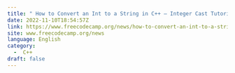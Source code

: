 ```yaml
---
title: " How to Convert an Int to a String in C++ – Integer Cast Tutorial "
date: 2022-11-10T18:54:57Z
link: https://www.freecodecamp.org/news/how-to-convert-an-int-to-a-string-in-cpp/?utm_medium=RSS&utm_source=news.12bit.vn
site: www.freecodecamp.org/news
language: English
category:
  -  C++ 
draft: false
---
```

